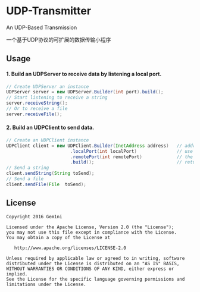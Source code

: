 # UDP-Transmitter

An UDP-Based Transmission

一个基于UDP协议的可扩展的数据传输小程序

Usage
-------

#### 1. Build an UDPServer to receive data by listening a local port.
```java
// Create UDPServer an instance
UDPServer server = new UDPServer.Builder(int port).build();
// Start listening to receive a string
server.receiveString();
// Or to receive a file
server.receiveFile();        
```

#### 2. Build an UDPClient to send data.
```java
// Create an UDPClient instance
UDPClient client = new UDPClient.Builder(InetAddress address)   // address of the UDPServer
                        .localPort(int localPort)               // use local port
                        .remotePort(int remotePort)             // the port which the UDPServer is listening
                        .build();                               // return the UDPClient instance
// Send a string
client.sendString(String toSend);
// Send a file
client.sendFile(File  toSend);
```

License
-------

    Copyright 2016 Gem1ni

    Licensed under the Apache License, Version 2.0 (the "License");
    you may not use this file except in compliance with the License.
    You may obtain a copy of the License at

       http://www.apache.org/licenses/LICENSE-2.0

    Unless required by applicable law or agreed to in writing, software
    distributed under the License is distributed on an "AS IS" BASIS,
    WITHOUT WARRANTIES OR CONDITIONS OF ANY KIND, either express or implied.
    See the License for the specific language governing permissions and
    limitations under the License.
